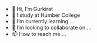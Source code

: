 - 👋 Hi, I’m Gurkirat
- 👀 I study at Humber College
- 🌱 I’m currently learning ...
- 💞️ I’m looking to collaborate on ...
- 📫 How to reach me ...

<!---
gurathum/gurathum is a ✨ special ✨ repository because its `README.md` (this file) appears on your GitHub profile.
You can click the Preview link to take a look at your changes.
--->
